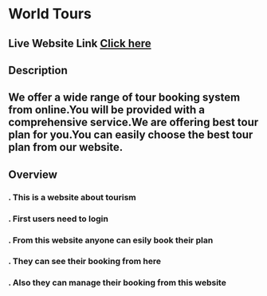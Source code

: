 # World Tours

## Live Website Link [Click here](https://tour-travel-1be39.web.app/)

## Description

## We offer a wide range of tour booking system from online.You will be provided with a comprehensive service.We are offering best tour plan for you.You can easily choose the best tour plan from our website.

## Overview

### . This is a website about tourism

### . First users need to login

### . From this website anyone can esily book their plan

### . They can see their booking from here

### . Also they can manage their booking from this website
